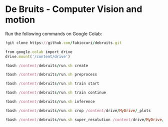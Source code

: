 # De Bruits - Computer Vision and motion

Run the following commands on Google Colab:

```ruby
!git clone https://github.com/fabiocuri/debruits.git

from google.colab import drive
drive.mount('/content/drive')

!bash /content/debruits/run.sh create

!bash /content/debruits/run.sh preprocess

!bash /content/debruits/run.sh train start

!bash /content/debruits/run.sh train continue

!bash /content/debruits/run.sh inference

!bash /content/debruits/run.sh crop /content/drive/MyDrive/_plots

!bash /content/debruits/run.sh super_resolution /content/drive/MyDrive/output/inference
```
